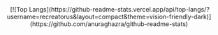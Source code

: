 
<div id="header" align="center"> 
  <img src="https://komarev.com/ghpvc/?username=recreatorus&style=flat-square&color=blue" alt=""/>
[![Top Langs](https://github-readme-stats.vercel.app/api/top-langs/?username=recreatorus&layout=compact&theme=vision-friendly-dark)](https://github.com/anuraghazra/github-readme-stats)  
</div>
